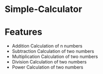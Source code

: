 # Simple-Calculator


# Features

* Addition Calculation of n numbers
* Subtraction Calculation of two numbers
* Multiplication Calculation of two numbers
* Division Calculation of two numbers
* Power Calculation of two numbers
